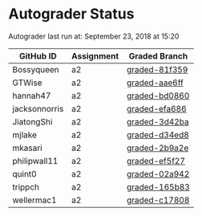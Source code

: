# Autograder Status
Autograder last run at: September 23, 2018 at 15:20

| GitHub ID | Assignment | Graded Branch |
|-----------|------------|---------------|
| Bossyqueen | a2 | [graded-81f359](https://github.com/Fall2018COMP401-001/a2-Bossyqueen/tree/graded-81f359) | 
| GTWise | a2 | [graded-aae6ff](https://github.com/Fall2018COMP401-001/a2-GTWise/tree/graded-aae6ff) | 
| hannah47 | a2 | [graded-bd0860](https://github.com/Fall2018COMP401-001/a2-hannah47/tree/graded-bd0860) | 
| jacksonnorris | a2 | [graded-efa686](https://github.com/Fall2018COMP401-001/a2-jacksonnorris/tree/graded-efa686) | 
| JiatongShi | a2 | [graded-3d42ba](https://github.com/Fall2018COMP401-001/a2-JiatongShi/tree/graded-3d42ba) | 
| mjlake | a2 | [graded-d34ed8](https://github.com/Fall2018COMP401-001/a2-mjlake/tree/graded-d34ed8) | 
| mkasari | a2 | [graded-2b9a2e](https://github.com/Fall2018COMP401-001/a2-mkasari/tree/graded-2b9a2e) | 
| philipwall11 | a2 | [graded-ef5f27](https://github.com/Fall2018COMP401-001/a2-philipwall11/tree/graded-ef5f27) | 
| quint0 | a2 | [graded-02a942](https://github.com/Fall2018COMP401-001/a2-quint0/tree/graded-02a942) | 
| trippch | a2 | [graded-165b83](https://github.com/Fall2018COMP401-001/a2-trippch/tree/graded-165b83) | 
| wellermac1 | a2 | [graded-c17808](https://github.com/Fall2018COMP401-001/a2-wellermac1/tree/graded-c17808) | 
